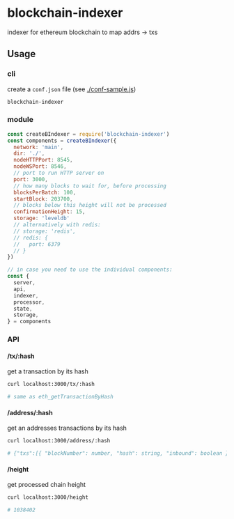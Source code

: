 # blockchain-indexer

indexer for ethereum blockchain to map addrs -> txs

## Usage

### cli

create a `conf.json` file (see [./conf-sample.js](./conf-sample.js))

```sh
blockchain-indexer
```

### module

```js
const createBIndexer = require('blockchain-indexer')
const components = createBIndexer({
  network: 'main',
  dir: './',
  nodeHTTPPort: 8545,
  nodeWSPort: 8546,
  // port to run HTTP server on
  port: 3000,
  // how many blocks to wait for, before processing
  blocksPerBatch: 100,
  startBlock: 203700,
  // blocks below this height will not be processed
  confirmationHeight: 15,
  storage: 'leveldb'
  // alternatively with redis:
  // storage: 'redis',
  // redis: {
  //   port: 6379
  // }
})

// in case you need to use the individual components:
const { 
  server, 
  api, 
  indexer, 
  processor, 
  state, 
  storage,
} = components
```

### API

#### /tx/:hash

get a transaction by its hash

```sh
curl localhost:3000/tx/:hash

# same as eth_getTransactionByHash

```

#### /address/:hash

get an addresses transactions by its hash

```sh
curl localhost:3000/address/:hash

# {"txs":[{ "blockNumber": number, "hash": string, "inbound": boolean }]}
```
#### /height

get processed chain height

```sh
curl localhost:3000/height

# 1038402
```
